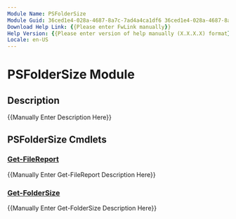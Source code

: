 ```yaml
---
Module Name: PSFolderSize
Module Guid: 36ced1e4-028a-4687-8a7c-7ad4a4ca1df6 36ced1e4-028a-4687-8a7c-7ad4a4ca1df6
Download Help Link: {{Please enter FwLink manually}}
Help Version: {{Please enter version of help manually (X.X.X.X) format}}
Locale: en-US
---
```


# PSFolderSize Module
## Description
{{Manually Enter Description Here}}

## PSFolderSize Cmdlets
### [Get-FileReport](Get-FileReport.md)
{{Manually Enter Get-FileReport Description Here}}

### [Get-FolderSize](Get-FolderSize.md)
{{Manually Enter Get-FolderSize Description Here}}


